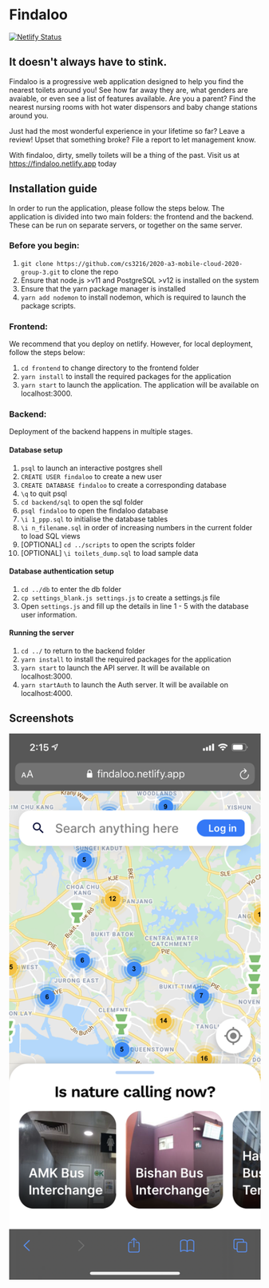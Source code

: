 # Findaloo
[![Netlify Status](https://api.netlify.com/api/v1/badges/305a5606-25c6-4f91-b453-21d9cb6beeae/deploy-status)](https://app.netlify.com/sites/findaloo/deploys)

## It doesn't always have to stink.

Findaloo is a progressive web application designed to help you find the nearest toilets around you! See how far away they are, what genders are avaiable, or even see a list of features available. Are you a parent? Find the nearest nursing rooms with hot water dispensors and baby change stations around you.

Just had the most wonderful experience in your lifetime so far? Leave a review! Upset that something broke? 
File a report to let management know.

With findaloo, dirty, smelly toilets will be a thing of the past. Visit us at https://findaloo.netlify.app today

## Installation guide

In order to run the application, please follow the steps below.
The application is divided into two main folders: the frontend and the backend. These can be run on separate servers, or together on the same server.

### Before you begin:
1. `git clone https://github.com/cs3216/2020-a3-mobile-cloud-2020-group-3.git` to clone the repo
2. Ensure that node.js >v11 and PostgreSQL >v12 is installed on the system
3. Ensure that the yarn package manager is installed
4. `yarn add nodemon` to install nodemon, which is required to launch the package scripts.

### Frontend:
We recommend that you deploy on netlify. However, for local deployment, follow the steps below:
1. `cd frontend` to change directory to the frontend folder
2. `yarn install` to install the required packages for the application
3. `yarn start` to launch the application. The application will be available on localhost:3000.

### Backend:
Deployment of the backend happens in multiple stages.

#### Database setup
1. `psql` to launch an interactive postgres shell
2. `CREATE USER findaloo` to create a new user
3. `CREATE DATABASE findaloo` to create a corresponding database
4. `\q` to quit psql
5. `cd backend/sql` to open the sql folder
6. `psql findaloo` to open the findaloo database
7. `\i 1_ppp.sql` to initialise the database tables
8. `\i n_filename.sql` in order of increasing numbers in the current folder to load SQL views
9. [OPTIONAL] `cd ../scripts` to open the scripts folder
10. [OPTIONAL] `\i toilets_dump.sql` to load sample data

#### Database authentication setup
1. `cd ../db` to enter the db folder
2. `cp settings_blank.js settings.js` to create a settings.js file
3. Open `settings.js` and fill up the details in line 1 - 5 with the database user information.

#### Running the server
1. `cd ../` to return to the backend folder
2. `yarn install` to install the required packages for the application
3. `yarn start` to launch the API server. It will be available on localhost:3000.
4. `yarn startAuth` to launch the Auth server. It will be available on localhost:4000.

## Screenshots

<img src ="./screenshots/app.png" width="600">